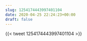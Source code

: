 ```yaml
---
slug: 1254174443997401104
date: 2020-04-25 22:24:23+00:00
draft: false
---
```


{{< tweet 1254174443997401104 >}}
